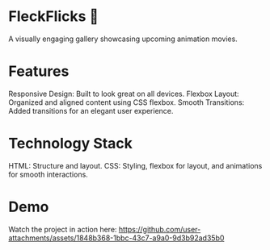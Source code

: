 # FleckFlicks 🎥
A visually engaging gallery showcasing upcoming animation movies.

# Features
Responsive Design: Built to look great on all devices.
Flexbox Layout: Organized and aligned content using CSS flexbox.
Smooth Transitions: Added transitions for an elegant user experience.

# Technology Stack
HTML: Structure and layout.
CSS: Styling, flexbox for layout, and animations for smooth interactions.

# Demo
Watch the project in action here: https://github.com/user-attachments/assets/1848b368-1bbc-43c7-a9a0-9d3b92ad35b0
